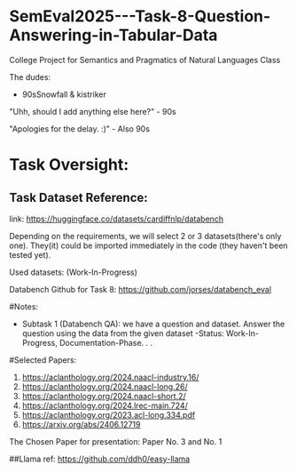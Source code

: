 # SemEval2025---Task-8-Question-Answering-in-Tabular-Data
College Project for Semantics and Pragmatics of Natural Languages Class

The dudes:
- 90sSnowfall & kistriker

"Uhh, should I add anything else here?" - 90s

"Apologies for the delay. :)" - Also 90s

# Task Oversight:

## Task Dataset Reference:

link: https://huggingface.co/datasets/cardiffnlp/databench

Depending on the requirements, we will select 2 or 3 datasets(there's only one).
They(it) could be imported immediately in the code (they haven't been tested yet).

Used datasets: (Work-In-Progress)

Databench Github for Task 8: https://github.com/jorses/databench_eval

#Notes:
- Subtask 1 (Databench QA): we have a question and dataset. Answer the question using the data from the given dataset
   -Status: Work-In-Progress, Documentation-Phase. . .

#Selected Papers:
1. https://aclanthology.org/2024.naacl-industry.16/
2. https://aclanthology.org/2024.naacl-long.26/
3. https://aclanthology.org/2024.naacl-short.2/
4. https://aclanthology.org/2024.lrec-main.724/
5. https://aclanthology.org/2023.acl-long.334.pdf
6. https://arxiv.org/abs/2406.12719


The Chosen Paper for presentation: Paper No. 3 and No. 1

##Llama ref: https://github.com/ddh0/easy-llama

